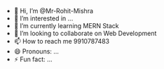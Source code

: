 - 👋 Hi, I’m @Mr-Rohit-Mishra
- 👀 I’m interested in ...
- 🌱 I’m currently learning MERN Stack
- 💞️ I’m looking to collaborate on Web Development
- 📫 How to reach me 9910787483
- 😄 Pronouns: ...
- ⚡ Fun fact: ...

<!---
Mr-Rohit-Mishra/Mr-Rohit-Mishra is a ✨ special ✨ repository because its `README.md` (this file) appears on your GitHub profile.
You can click the Preview link to take a look at your changes.
--->
